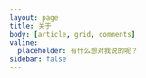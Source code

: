 ```yaml
---
layout: page
title: 关于
body: [article, grid, comments]
valine:
  placeholder: 有什么想对我说的呢？
sidebar: false
---
```

